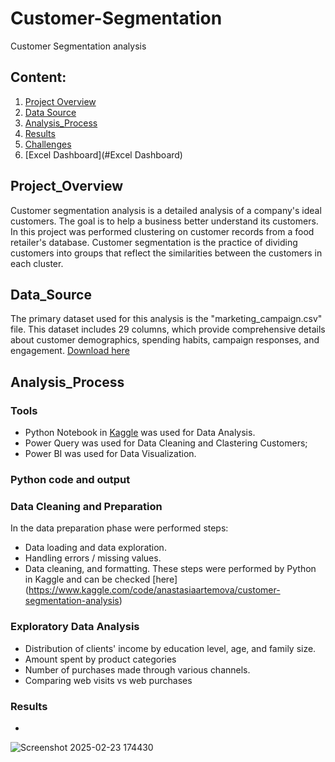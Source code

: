# Customer-Segmentation
Customer Segmentation analysis

## Content:
1. [Project Overview](#Project_Overview)
2. [Data Source](#Data_Source)
3. [Analysis_Process](#Analysis_Process)
4. [Results](#Results)
5. [Challenges](#Challenges)
6. [Excel Dashboard](#Excel Dashboard)

## Project_Overview
Customer segmentation analysis is a detailed analysis of a company's ideal customers. The goal is to help a business better understand its customers. 
In this project was performed clustering on customer records from a food retailer's database. 
Customer segmentation is the practice of dividing customers into groups that reflect the similarities between the customers in each cluster.

## Data_Source
The primary dataset used for this analysis is the "marketing_campaign.csv" file. 
This dataset includes 29 columns, which provide comprehensive details about customer demographics, spending habits, campaign responses, and engagement.
[Download here]("../input/customer-personality-analysis/marketing_campaign.csv")

## Analysis_Process
### Tools
- Python Notebook in [Kaggle](https://www.kaggle.com/) was used for Data Analysis.
- Power Query was used for Data Cleaning and Clastering Customers;
- Power BI was used for Data Visualization.

### Python code and output
  

### Data Cleaning and Preparation
In the data preparation phase were performed steps: 
- Data loading and data exploration. 
- Handling errors / missing values. 
- Data cleaning, and formatting.
These steps were performed by Python in Kaggle and can be checked [here] (https://www.kaggle.com/code/anastasiaartemova/customer-segmentation-analysis)
  
### Exploratory Data Analysis
- Distribution of clients' income by education level, age, and family size. 
- Amount spent by product categories
- Number of purchases made through various channels.
- Comparing web visits vs web purchases

### Results
- 
![Screenshot 2025-02-23 174430](https://github.com/user-attachments/assets/3f526f49-2a7e-45b2-8884-68044b37273f)



